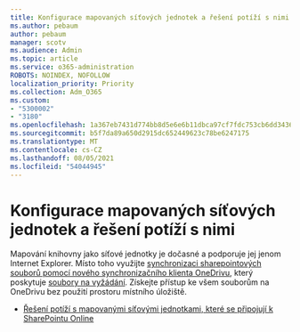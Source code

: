 ```yaml
---
title: Konfigurace mapovaných síťových jednotek a řešení potíží s nimi
ms.author: pebaum
author: pebaum
manager: scotv
ms.audience: Admin
ms.topic: article
ms.service: o365-administration
ROBOTS: NOINDEX, NOFOLLOW
localization_priority: Priority
ms.collection: Adm_O365
ms.custom:
- "5300002"
- "3180"
ms.openlocfilehash: 1a367eb7431d774bb8d5e6e6b11dbca97cf7fdc753cb6dd34363d6d73f1a9d1c
ms.sourcegitcommit: b5f7da89a650d2915dc652449623c78be6247175
ms.translationtype: MT
ms.contentlocale: cs-CZ
ms.lasthandoff: 08/05/2021
ms.locfileid: "54044945"
---
```

# <a name="configure-and-troubleshoot-mapped-network-drives"></a>Konfigurace mapovaných síťových jednotek a řešení potíží s nimi

Mapování knihovny jako síťové jednotky je dočasné a podporuje jej jenom Internet Explorer. Místo toho využijte [synchronizaci sharepointových souborů pomocí nového synchronizačního klienta OneDrivu](https://support.office.com/article/6de9ede8-5b6e-4503-80b2-6190f3354a88), který poskytuje [soubory na vyžádání](https://support.office.com/article/0e6860d3-d9f3-4971-b321-7092438fb38e). Získejte přístup ke všem souborům na OneDrivu bez použití prostoru místního úložiště.

- [Řešení potíží s mapovanými síťovými jednotkami, které se připojují k SharePointu Online](https://docs.microsoft.com/sharepoint/support/administration/troubleshoot-mapped-network-drives)
